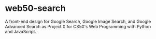 # web50-search
A front-end design for Google Search, Google Image Search, and Google Advanced Search as Project 0 for CS50's Web Programming with Python and JavaScript.

